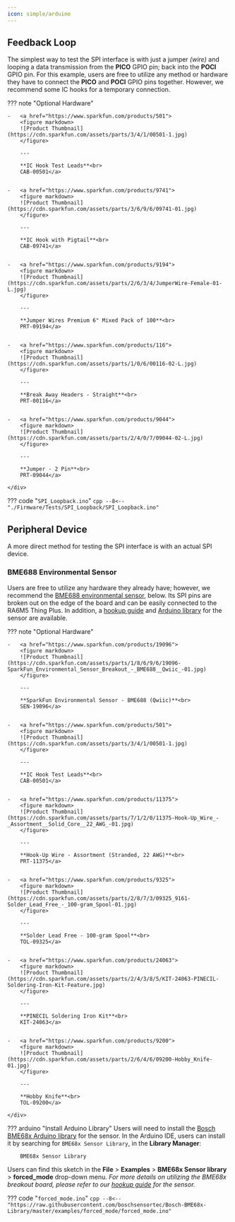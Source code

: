 ```yaml
---
icon: simple/arduino
---
```


## Feedback Loop
The simplest way to test the SPI interface is with just a jumper *(wire)* and looping a data transmission from the **PICO** GPIO pin; back into the **POCI** GPIO pin. For this example, users are free to utilize any method or hardware they have to connect the **PICO** and **POCI** GPIO pins together. However, we recommend some IC hooks for a temporary connection.


??? note "Optional Hardware"
	<div class="grid cards" markdown>

	-   <a href="https://www.sparkfun.com/products/501">
		<figure markdown>
		![Product Thumbnail](https://cdn.sparkfun.com/assets/parts/3/4/1/00501-1.jpg)
		</figure>

		---

		**IC Hook Test Leads**<br>
		CAB-00501</a>


	-   <a href="https://www.sparkfun.com/products/9741">
		<figure markdown>
		![Product Thumbnail](https://cdn.sparkfun.com/assets/parts/3/6/9/6/09741-01.jpg)
		</figure>

		---

		**IC Hook with Pigtail**<br>
		CAB-09741</a>


	-   <a href="https://www.sparkfun.com/products/9194">
		<figure markdown>
		![Product Thumbnail](https://cdn.sparkfun.com/assets/parts/2/6/3/4/JumperWire-Female-01-L.jpg)
		</figure>

		---

		**Jumper Wires Premium 6" Mixed Pack of 100**<br>
		PRT-09194</a>


	-   <a href="https://www.sparkfun.com/products/116">
		<figure markdown>
		![Product Thumbnail](https://cdn.sparkfun.com/assets/parts/1/0/6/00116-02-L.jpg)
		</figure>

		---

		**Break Away Headers - Straight**<br>
		PRT-00116</a>


	-   <a href="https://www.sparkfun.com/products/9044">
		<figure markdown>
		![Product Thumbnail](https://cdn.sparkfun.com/assets/parts/2/4/0/7/09044-02-L.jpg)
		</figure>

		---

		**Jumper - 2 Pin**<br>
		PRT-09044</a>

	</div>



??? code "`SPI_Loopback.ino`"
	```cpp
	--8<-- "./Firmware/Tests/SPI_Loopback/SPI_Loopback.ino"
	```



## Peripheral Device
A more direct method for testing the SPI interface is with an actual SPI device.

### BME688 Environmental Sensor
Users are free to utilize any hardware they already have; however, we recommend the [BME688 environmental sensor](https://www.sparkfun.com/products/19096), below. Its SPI pins are broken out on the edge of the board and can be easily connected to the RA6M5 Thing Plus. In addition, a [hookup guide](https://learn.sparkfun.com/tutorials/1168) and [Arduino library](https://github.com/BoschSensortec/Bosch-BME68x-Library) for the sensor are available.


??? note "Optional Hardware"
	<div class="grid cards" markdown>

	-   <a href="https://www.sparkfun.com/products/19096">
		<figure markdown>
		![Product Thumbnail](https://cdn.sparkfun.com/assets/parts/1/8/6/9/6/19096-SparkFun_Environmental_Sensor_Breakout_-_BME688__Qwiic_-01.jpg)
		</figure>

		---

		**SparkFun Environmental Sensor - BME688 (Qwiic)**<br>
		SEN-19096</a>


	-   <a href="https://www.sparkfun.com/products/501">
		<figure markdown>
		![Product Thumbnail](https://cdn.sparkfun.com/assets/parts/3/4/1/00501-1.jpg)
		</figure>

		---

		**IC Hook Test Leads**<br>
		CAB-00501</a>


	-   <a href="https://www.sparkfun.com/products/11375">
		<figure markdown>
		![Product Thumbnail](https://cdn.sparkfun.com/assets/parts/7/1/2/0/11375-Hook-Up_Wire_-_Assortment__Solid_Core__22_AWG_-01.jpg)
		</figure>

		---

		**Hook-Up Wire - Assortment (Stranded, 22 AWG)**<br>
		PRT-11375</a>


	-   <a href="https://www.sparkfun.com/products/9325">
		<figure markdown>
		![Product Thumbnail](https://cdn.sparkfun.com/assets/parts/2/8/7/3/09325_9161-Solder_Lead_Free_-_100-gram_Spool-01.jpg)
		</figure>

		---

		**Solder Lead Free - 100-gram Spool**<br>
		TOL-09325</a>


	-   <a href="https://www.sparkfun.com/products/24063">
		<figure markdown>
		![Product Thumbnail](https://cdn.sparkfun.com/assets/parts/2/4/3/8/5/KIT-24063-PINECIL-Soldering-Iron-Kit-Feature.jpg)
		</figure>

		---

		**PINECIL Soldering Iron Kit**<br>
		KIT-24063</a>


	-   <a href="https://www.sparkfun.com/products/9200">
		<figure markdown>
		![Product Thumbnail](https://cdn.sparkfun.com/assets/parts/2/6/4/6/09200-Hobby_Knife-01.jpg)
		</figure>

		---

		**Hobby Knife**<br>
		TOL-09200</a>

	</div>


??? arduino "Install Arduino Library"
	Users will need to install the [Bosch BME68x Arduino library](https://github.com/BoschSensortec/Bosch-BME68x-Library) for the sensor. In the Arduino IDE, users can install it by searching for `BME68x Sensor Library`, in the **Library Manager**:

		BME68x Sensor Library



Users can find this sketch in the **File** > **Examples** > **BME68x Sensor library** > **forced_mode** drop-down menu. *For more details on utilizing the BME68x breakout board, please refer to our [hookup guide](https://learn.sparkfun.com/tutorials/1168) for the sensor.*



??? code "`forced_mode.ino`"
	```cpp
	--8<-- "https://raw.githubusercontent.com/boschsensortec/Bosch-BME68x-Library/master/examples/forced_mode/forced_mode.ino"
	```
